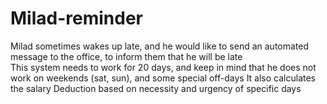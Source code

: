 # Milad-reminder
Milad sometimes wakes up late, and he would like to send an automated message to the office, to inform them that he will be late <br>
This system needs to work for 20 days, and keep in mind that he does not work on weekends (sat, sun), and some special off-days
It also calculates the salary Deduction based on necessity and urgency of specific days  
